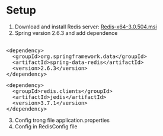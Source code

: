 # Setup

1. Download and install Redis server:
   <a href="/microsoftarchive/redis/releases/download/win-3.0.504/Redis-x64-3.0.504.msi" rel="nofollow">
   <span class="px-1 text-bold">Redis-x64-3.0.504.msi</span>
   </a>
2. Spring version 2.6.3 and add dependence 
   <br>
   <br>

<pre>&lt;<span class="pl-ent">dependency</span>&gt;
  &lt;<span class="pl-ent">groupId</span>&gt;org.springframework.data&lt;/<span class="pl-ent">groupId</span>&gt;
  &lt;<span class="pl-ent">artifactId</span>&gt;spring-data-redis&lt;/<span class="pl-ent">artifactId</span>&gt;
  &lt;<span class="pl-ent">version</span>&gt;2.6.3&lt;/<span class="pl-ent">version</span>&gt;
&lt;/<span class="pl-ent">dependency</span>&gt;
</pre>

<pre>&lt;<span class="pl-ent">dependency</span>&gt;
  &lt;<span class="pl-ent">groupId</span>&gt;redis.clients&lt;/<span class="pl-ent">groupId</span>&gt;
  &lt;<span class="pl-ent">artifactId</span>&gt;jedis&lt;/<span class="pl-ent">artifactId</span>&gt;
  &lt;<span class="pl-ent">version</span>&gt;3.7.1&lt;/<span class="pl-ent">version</span>&gt;
&lt;/<span class="pl-ent">dependency</span>&gt;
</pre>

3. Config trong file application.properties
4. Config in RedisConfig file

